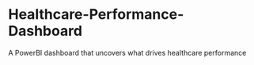 # Healthcare-Performance-Dashboard
A PowerBI dashboard that uncovers what drives healthcare performance
